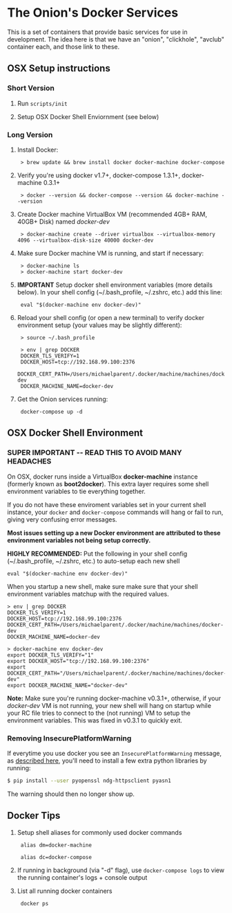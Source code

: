 # The Onion's Docker Services

This is a set of containers that provide basic services for use in development. The idea here is that we have an "onion", "clickhole", "avclub" container each, and those link to these.

## OSX Setup instructions

### Short Version

1. Run ```scripts/init```

2. Setup OSX Docker Shell Enviornment (see below)

### Long Version

1. Install Docker:

        > brew update && brew install docker docker-machine docker-compose

2. Verify you're using docker v1.7+, docker-compose 1.3.1+, docker-machine 0.3.1+

        > docker --version && docker-compose --version && docker-machine --version

3. Create Docker machine VirtualBox VM (recommended 4GB+ RAM, 40GB+ Disk) named *docker-dev*

        > docker-machine create --driver virtualbox --virtualbox-memory 4096 --virtualbox-disk-size 40000 docker-dev

4. Make sure Docker machine VM is running, and start if necessary:

        > docker-machine ls
        > docker-machine start docker-dev

5. **IMPORTANT** Setup docker shell environment variables (more details below). In your shell config (~/.bash_profile, ~/.zshrc, etc.) add this line:

        eval "$(docker-machine env docker-dev)"

6. Reload your shell config (or open a new terminal) to verify docker environment setup (your values may be slightly different):

        > source ~/.bash_profile

        > env | grep DOCKER
        DOCKER_TLS_VERIFY=1
        DOCKER_HOST=tcp://192.168.99.100:2376
        DOCKER_CERT_PATH=/Users/michaelparent/.docker/machine/machines/docker-dev
        DOCKER_MACHINE_NAME=docker-dev

7. Get the Onion services running:

        docker-compose up -d

## OSX Docker Shell Environment

### SUPER IMPORTANT -- READ THIS TO AVOID MANY HEADACHES

On OSX, docker runs inside a VirtualBox **docker-machine** instance (formerly known as **boot2docker**). This extra layer requires some shell environment variables to tie everything together. 

If you do not have these enviroment variables set in your current shell instance, your `docker` and `docker-compose` commands will hang or fail to run, giving very confusing error messages.

**Most issues setting up a new Docker environment are attributed to these environment variables not being setup correctly.**

**HIGHLY RECOMMENDED:** Put the following in your shell config (~/.bash_profile, ~/.zshrc, etc.) to auto-setup each new shell

    eval "$(docker-machine env docker-dev)"

When you startup a new shell, make sure make sure that your shell environment variables matchup with the required values.

    > env | grep DOCKER
    DOCKER_TLS_VERIFY=1
    DOCKER_HOST=tcp://192.168.99.100:2376
    DOCKER_CERT_PATH=/Users/michaelparent/.docker/machine/machines/docker-dev
    DOCKER_MACHINE_NAME=docker-dev

    > docker-machine env docker-dev
    export DOCKER_TLS_VERIFY="1"
    export DOCKER_HOST="tcp://192.168.99.100:2376"
    export DOCKER_CERT_PATH="/Users/michaelparent/.docker/machine/machines/docker-dev"
    export DOCKER_MACHINE_NAME="docker-dev"

**Note:** Make sure you're running docker-machine v0.3.1+, otherwise, if your *docker-dev* VM is not running, your new shell will hang on startup while your RC file tries to connect to the (not running) VM to setup the environment variables. This was fixed in v0.3.1 to quickly exit.

### Removing InsecurePlatformWarning
If everytime you use docker you see an ```InsecurePlatformWarning``` message, as [described here](https://github.com/koalalorenzo/python-digitalocean/issues/109), you'll need to install a few extra python libraries by running:
```bash
$ pip install --user pyopenssl ndg-httpsclient pyasn1
```

The warning should then no longer show up.


## Docker Tips

1. Setup shell aliases for commonly used docker commands

        alias dm=docker-machine

        alias dc=docker-compose

2. If running in background (via "-d" flag), use `docker-compose logs` to view the running container's logs + console output

3. List all running docker containers

        docker ps
